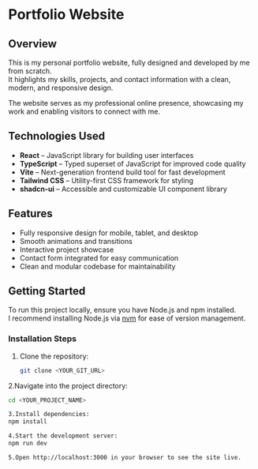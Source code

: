 # Portfolio Website

## Overview

This is my personal portfolio website, fully designed and developed by me from scratch.  
It highlights my skills, projects, and contact information with a clean, modern, and responsive design.

The website serves as my professional online presence, showcasing my work and enabling visitors to connect with me.

## Technologies Used

- **React** – JavaScript library for building user interfaces  
- **TypeScript** – Typed superset of JavaScript for improved code quality  
- **Vite** – Next-generation frontend build tool for fast development  
- **Tailwind CSS** – Utility-first CSS framework for styling  
- **shadcn-ui** – Accessible and customizable UI component library  

## Features

- Fully responsive design for mobile, tablet, and desktop  
- Smooth animations and transitions  
- Interactive project showcase  
- Contact form integrated for easy communication  
- Clean and modular codebase for maintainability  

## Getting Started

To run this project locally, ensure you have Node.js and npm installed.  
I recommend installing Node.js via [nvm](https://github.com/nvm-sh/nvm#installing-and-updating) for ease of version management.

### Installation Steps

1. Clone the repository:

   ```bash
   git clone <YOUR_GIT_URL>
   
2.Navigate into the project directory:

 ```bash
cd <YOUR_PROJECT_NAME>

3.Install dependencies:
npm install

4.Start the development server:
npm run dev

5.Open http://localhost:3000 in your browser to see the site live.
